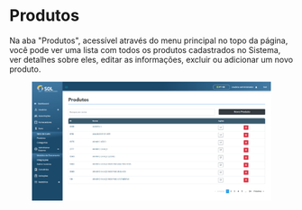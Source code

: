 # Produtos

Na aba "Produtos", acessível através do menu principal no topo da página, você pode ver uma lista com todos os produtos cadastrados no Sistema, ver detalhes sobre eles, editar as informações, excluir ou adicionar um novo produto.

<figure><img src="../../../../.gitbook/assets/prod-list.png" alt=""><figcaption></figcaption></figure>

